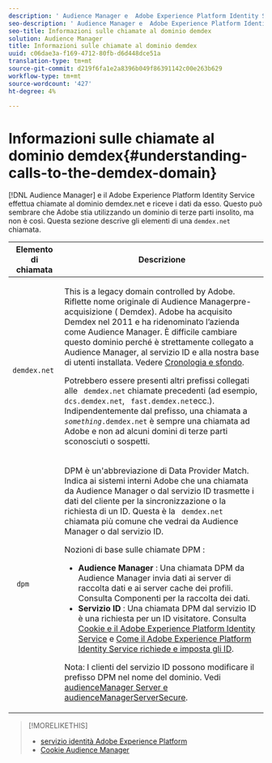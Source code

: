 ```yaml
---
description: ' Audience Manager e  Adobe Experience Platform Identity Service effettuano chiamate al dominio demdex.net e ricevono i dati dal dominio stesso. Questo può sembrare che Adobe stia utilizzando un dominio di terze parti insolito, ma non è così. Questa sezione descrive gli elementi di una chiamata demdex.net.'
seo-description: ' Audience Manager e  Adobe Experience Platform Identity Service effettuano chiamate al dominio demdex.net e ricevono i dati dal dominio stesso. Questo può sembrare che Adobe stia utilizzando un dominio di terze parti insolito, ma non è così. Questa sezione descrive gli elementi di una chiamata demdex.net.'
seo-title: Informazioni sulle chiamate al dominio demdex
solution: Audience Manager
title: Informazioni sulle chiamate al dominio demdex
uuid: c06dae3a-f169-4712-80fb-d6d448dce51a
translation-type: tm+mt
source-git-commit: d219f6fa1e2a8396b049f86391142c00e263b629
workflow-type: tm+mt
source-wordcount: '427'
ht-degree: 4%

---
```



# Informazioni sulle chiamate al dominio demdex{#understanding-calls-to-the-demdex-domain}

[!DNL Audience Manager] e il  Adobe Experience Platform Identity Service effettua chiamate al dominio demdex.net e riceve i dati da esso. Questo può sembrare che Adobe stia utilizzando un dominio di terze parti insolito, ma non è così. Questa sezione descrive gli elementi di una `demdex.net` chiamata.

<table id="table_B846CBEDDA4C4AD19416F7C27FC325C6"> 
 <thead> 
  <tr> 
   <th colname="col1" class="entry"> Elemento di chiamata </th> 
   <th colname="col2" class="entry"> Descrizione </th> 
  </tr> 
 </thead>
 <tbody> 
  <tr> 
   <td colname="col1"> <p> <code> demdex.net</code> </p> </td> 
   <td colname="col2"> <p>This is a legacy domain controlled by <span class="keyword"> Adobe</span>. Riflette <span class="keyword"> nome originale di Audience Manager</span>pre-acquisizione (<span class="keyword"> Demdex</span>). <span class="keyword"> Adobe</span> ha acquisito <span class="keyword"> Demdex</span> nel 2011 e ha ridenominato l’azienda come <span class="keyword"> Audience Manager</span>. È difficile cambiare questo dominio perché è strettamente collegato a <span class="keyword"> Audience Manager</span>, al servizio <span class="wintitle"></span>ID e alla nostra base di utenti installata. Vedere <a href="../overview/aam-overview.md#history-and-background"> Cronologia e sfondo</a>. </p> <p>Potrebbero essere presenti altri prefissi collegati alle <code> demdex.net</code> chiamate precedenti (ad esempio, <code> dcs.demdex.net</code>, <code> fast.demdex.net</code>ecc.). Indipendentemente dal prefisso, una chiamata a <code><i>something</i>.demdex.net</code> è sempre una chiamata ad <span class="keyword"> Adobe</span> e non ad alcuni domini di terze parti sconosciuti o sospetti. </p> </td> 
  </tr> 
  <tr> 
   <td colname="col1"> <p> <code> dpm</code> </p> </td> 
   <td colname="col2"> <p><span class="wintitle"> DPM</span> è un'abbreviazione di <span class="wintitle"> Data Provider Match</span>. Indica ai sistemi interni <span class="keyword"> Adobe</span> che una chiamata da <span class="keyword">  Audience Manager</span> o dal servizio <span class="wintitle"></span> ID trasmette i dati del cliente per la sincronizzazione o la richiesta di un ID. Questa è la <code> demdex.net</code> chiamata più comune che vedrai da <span class="keyword"> Audience Manager</span> o dal servizio <span class="wintitle"></span>ID. </p> <p><span class="wintitle"> Nozioni di base sulle chiamate DPM</span> : </p> <p> 
     <ul id="ul_44023BB060774518BE414EE10820C141"> 
      <li id="li_0F94D1988A6944BA885FD40AB26FC49F"> <b> <span class="keyword">  Audience Manager</span> </b>: Una chiamata <span class="wintitle"> DPM</span> da <span class="keyword">  Audience Manager</span> invia dati ai server <span class="wintitle"> di raccolta dati e ai server</span> cache dei <span class="wintitle"></span>profili. Consulta Componenti <a href="../reference/system-components/components-data-collection.md"></a>per la raccolta dei dati. </li> 
      <li id="li_5A7EA9EE16EE4D828F0A24AE2B969122"> <b> <span class="wintitle"> Servizio</span> ID </b>: Una chiamata <span class="wintitle"> DPM</span> dal servizio <span class="wintitle"></span> ID è una richiesta per un ID visitatore. Consulta <a href="https://docs.adobe.com/content/help/en/id-service/using/intro/cookies.html" format="https" scope="external"> Cookie e il  Adobe Experience Platform Identity Service</a> e <a href="https://docs.adobe.com/content/help/en/id-service/using/intro/id-request.html" format="https" scope="external"> Come il  Adobe Experience Platform Identity Service richiede e imposta gli ID</a>. </li> 
     </ul> </p> <p> <p>Nota:  <span class="wintitle"> I clienti del servizio</span> ID possono modificare il prefisso <span class="wintitle"> DPM</span> nel nome del dominio. Vedi <a href="https://docs.adobe.com/content/help/en/id-service/using/id-service-api/configurations/subdomain-config.html" format="https" scope="external"> audienceManager Server e audienceManagerServerSecure</a>. </p> </p> </td> 
  </tr> 
 </tbody> 
</table>

>[!MORELIKETHIS]
>
>* [servizio identità Adobe Experience Platform](https://docs.adobe.com/content/help/en/id-service/using/home.html)
>* [Cookie Audience Manager](https://docs.adobe.com/content/help/en/core-services/interface/ec-cookies/cookies-am.html)

